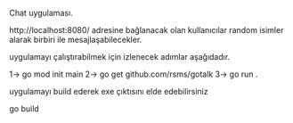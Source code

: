 Chat uygulaması. 

http://localhost:8080/ adresine bağlanacak olan kullanıcılar random isimler alarak birbiri ile mesajlaşabilecekler.

uygulamayı çalıştırabilmek için izlenecek adımlar aşağıdadır.

1-> go mod init main
2-> go get github.com/rsms/gotalk
3-> go run .


uygulamayı build ederek exe çıktısını elde edebilirsiniz

go build
